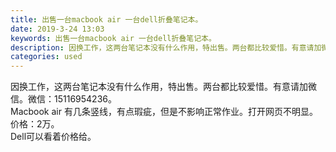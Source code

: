 ```yaml
---
title: 出售一台macbook air 一台dell折叠笔记本。
date: 2019-3-24 13:03
keywords: 出售一台macbook air 一台dell折叠笔记本。
description: 因换工作，这两台笔记本没有什么作用，特出售。两台都比较爱惜。有意请加微信。微信：15116954236。Macbookair有几条竖线，有点瑕疵，但是不影响正常作业。打开网页不明显。价格：2万。Dell可以看着价格给。
categories: used
---
```

<td class="t_f" id="postmessage_3296531">

因换工作，这两台笔记本没有什么作用，特出售。两台都比较爱惜。有意请加微信。微信：15116954236。<br/>
Macbook air 有几条竖线，有点瑕疵，但是不影响正常作业。打开网页不明显。 价格：2万。<br/>
Dell可以看着价格给。 <br/>
<br/>
<img alt="" border="0" class="zoom" data-cf-modified-e0011d5a0c539a975b68fc43-="" file="http://www.flw.ph/data/appbyme/upload/image/201903/24/mQdNUhLoRayy.jpg" id="aimg_oQONp" lazyloadthumb="1" onclick="" onmouseover="" src="http://www.flw.ph/data/appbyme/upload/image/201903/24/mQdNUhLoRayy.jpg"/><br/>
<br/>
<img alt="" border="0" class="zoom" data-cf-modified-e0011d5a0c539a975b68fc43-="" file="http://www.flw.ph/data/appbyme/upload/image/201903/24/wZQirAxCB3J5.jpg" id="aimg_akmmp" lazyloadthumb="1" onclick="" onmouseover="" src="http://www.flw.ph/data/appbyme/upload/image/201903/24/wZQirAxCB3J5.jpg"/><br/>
<br/>
<img alt="" border="0" class="zoom" data-cf-modified-e0011d5a0c539a975b68fc43-="" file="http://www.flw.ph/data/appbyme/upload/image/201903/24/WuQ74xCKj7Zo.jpg" id="aimg_Jip13" lazyloadthumb="1" onclick="" onmouseover="" src="http://www.flw.ph/data/appbyme/upload/image/201903/24/WuQ74xCKj7Zo.jpg"/><br/>
<br/>
<img alt="" border="0" class="zoom" data-cf-modified-e0011d5a0c539a975b68fc43-="" file="http://www.flw.ph/data/appbyme/upload/image/201903/24/Y1dZ48OnTCZw.jpg" id="aimg_bS5Sb" lazyloadthumb="1" onclick="" onmouseover="" src="http://www.flw.ph/data/appbyme/upload/image/201903/24/Y1dZ48OnTCZw.jpg"/><br/>
<br/>
</td>
